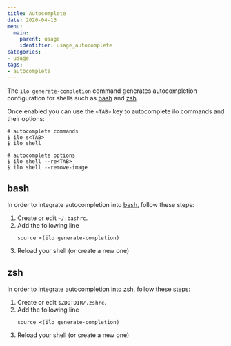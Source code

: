 ```yaml
---
title: Autocomplete
date: 2020-04-13
menu:
  main:
    parent: usage
    identifier: usage_autocomplete
categories:
- usage
tags:
- autocomplete
---
```


The `ilo generate-completion` command generates autocompletion configuration for shells such as [bash](https://www.gnu.org/software/bash/) and [zsh](https://www.zsh.org/).

Once enabled you can use the `<TAB>` key to autocomplete ilo commands and their options:

```console
# autocomplete commands
$ ilo s<TAB>
$ ilo shell

# autocomplete options
$ ilo shell --re<TAB>
$ ilo shell --remove-image
```

## bash

In order to integrate autocompletion into [bash](https://www.gnu.org/software/bash/), follow these steps:

1. Create or edit `~/.bashrc`.
2. Add the following line
    ```shell
    source <(ilo generate-completion)
    ```
3. Reload your shell (or create a new one)

## zsh

In order to integrate autocompletion into [zsh](https://www.zsh.org/), follow these steps:

1. Create or edit `$ZDOTDIR/.zshrc`.
2. Add the following line
    ```shell
    source <(ilo generate-completion)
    ```
3. Reload your shell (or create a new one)
